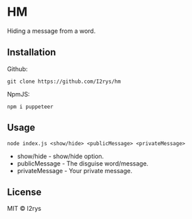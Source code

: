 # HM
Hiding a message from a word.

## Installation
Github:
```
git clone https://github.com/I2rys/hm
```

NpmJS:
```
npm i puppeteer
```
    
## Usage
```
node index.js <show/hide> <publicMessage> <privateMessage>
```

- show/hide - show/hide option.
- publicMessage - The disguise word/message.
- privateMessage - Your private message.

## License
MIT © I2rys